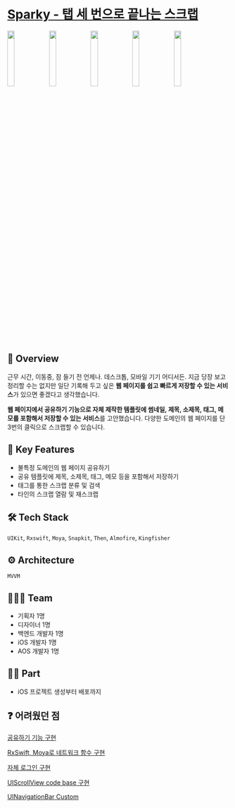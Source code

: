 
# [Sparky - 탭 세 번으로 끝나는 스크랩](https://apps.apple.com/us/app/id6444295657)
<img src="https://github.com/Minny27/Sparky-iOS/assets/68800789/61b3d89a-cde8-4477-a870-494a6a58668c" width=18%> <img src="https://github.com/Minny27/Sparky-iOS/assets/68800789/953dd799-5b0d-49c5-9357-5bcee7640d9a" width=18%> <img src="https://github.com/Minny27/Sparky-iOS/assets/68800789/84314559-2da0-40bd-8ca1-b42f3a29d6d0" width=18%> <img src="https://github.com/Minny27/Sparky-iOS/assets/68800789/5595ac0d-8915-41f5-bbe7-c81158a43b84" width=18%> <img src="https://github.com/Minny27/Sparky-iOS/assets/68800789/a580b13a-d124-4e80-9386-e56d0b6591eb" width=18%>


## 🧩 Overview
근무 시간, 이동중, 잠 들기 전 언제나. 데스크톱, 모바일 기기 어디서든. 지금 당장 보고 정리할 수는 없지만 일단 기록해 두고 싶은 **웹 페이지를 쉽고 빠르게 저장할 수 있는 서비스**가 있으면 좋겠다고 생각했습니다.

**웹 페이지에서 공유하기 기능으로 자체 제작한 템플릿에 썸네일, 제목, 소제목, 태그, 메모를 포함해서 저장할 수 있는 서비스**를 고안했습니다. 다양한 도메인의 웹 페이지를 단 3번의 클릭으로 스크랩할 수 있습니다.


## 🎲 Key Features
- 불특정 도메인의 웹 페이지 공유하기
- 공유 템플릿에 제목, 소제목, 태그, 메모 등을 포함해서 저장하기
- 태그를 통한 스크랩 분류 및 검색
- 타인의 스크랩 열람 및 재스크랩


## 🛠️ Tech Stack
`UIKit`, `Rxswift`, `Moya`, `Snapkit`, `Then`, `Almofire`, `Kingfisher`


## ⚙️ Architecture
`MVVM`


## 🧑🏻‍💻 Team
- 기획자 1명
- 디자이너 1명
- 백엔드 개발자 1명
- iOS 개발자 1명
- AOS 개발자 1명


## ✋🏻 Part
- iOS 프로젝트 생성부터 배포까지


## ❓ 어려웠던 점
[공유하기 기능 구현](https://www.notion.so/038ccec3b68c4f91b591817e063c69e5?pvs=21)

[RxSwift, Moya로 네트워크 함수 구현](https://www.notion.so/RxSwift-Moya-67f487f62b764fa98dd5c4bba98c2e45?pvs=21)

[자체 로그인 구현](https://www.notion.so/157d789bc409417aafec630749114142?pvs=21)

[UIScrollView code base 구현](https://www.notion.so/UIScrollView-code-base-55e32ea6cfe34191bc98d51baaee96ff?pvs=21)

[UINavigationBar Custom](https://www.notion.so/UINavigationBar-Custom-3b92caeffa894e1a84b33a77a6c007e0?pvs=21)
